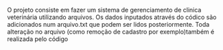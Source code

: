 O projeto consiste em fazer um sistema de gerenciamento de clinica veterinária utilizando arquivos. Os dados inputados através do códico são adicionados num arquivo.txt que podem ser lidos posteriormente. Toda alteração no arquivo (como remoção de cadastro por exemplo)também é realizada pelo código
